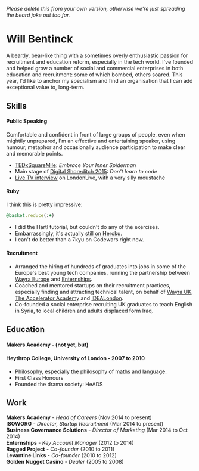 *Please delete this from your own version, otherwise we're just spreading the beard joke out too far.*

# Will Bentinck

A beardy, bear-like thing with a sometimes overly enthusiastic passion for recruitment and education reform, especially in the tech world. I've founded and helped grow a number of social and commercial enterprises in both education and recruitment: some of which bombed, others soared. This year, I'd like to anchor my specialism and find an organisation that I can add exceptional value to, long-term.

## Skills

#### Public Speaking

Comfortable and confident in front of large groups of people, even when mightily unprepared, I'm an effective and entertaining speaker, using humour, metaphor and occasionally audience participation to make clear and memorable points.

- [TEDxSquareMile](https://www.youtube.com/watch?v=j6eOT0nxQJ0): *Embrace Your Inner Spiderman*
- Main stage of [Digital Shoreditch 2015](https://youtu.be/HrvmTTbWi9w): *Don't learn to code*
- [Live TV interview](http://www.londonlive.co.uk/news/helping-kick-start-an-educational-revolution) on LondonLive, with a very silly moustache

#### Ruby

I think this is pretty impressive:
``` ruby
@basket.reduce(:+)
```

- I did the Hartl tutorial, but couldn't do any of the exercises.
- Embarrassingly, it's actually [still on Heroku](http://fierce-bastion-1684.heroku.com/).
- I can't do better than a 7kyu on Codewars right now.

#### Recruitment

- Arranged the hiring of hundreds of graduates into jobs in some of the Europe's best young tech companies, running the partnership between [Wayra Europe](http://wayra.co/) and [Enternships](http://www.enternships.com/).
- Coached and mentored startups on their recruitment practices, especially finding and attracting technical talent, on behalf of [Wayra UK](http://wayra.co/uk/), [The Accelerator Academy](http://acceleratoracademy.com/) and [IDEALondon](http://www.idea-london.co.uk/).
- Co-founded a social enterprise recruiting UK graduates to teach English in Syria, to local children and adults displaced form Iraq.

## Education

#### Makers Academy - (not yet, but)

#### Heythrop College, University of London - 2007 to 2010

- Philosophy, especially the philosophy of maths and language.
- First Class Honours
- Founded the drama society: HeADS

## Work

**Makers Academy** - *Head of Careers* (Nov 2014 to present)  
**ISOWORG** - *Director, Startup Recruitment* (Mar 2014 to present)  
**Business Governance Solutions** - *Director of Marketing* (Mar 2014 to Oct 2014)  
**Enternships** - *Key Account Manager* (2012 to 2014)  
**Ragged Project** - *Co-founder* (2010 to 2011)  
**Levantine Links** - *Co-founder* (2010 to 2012)  
**Golden Nugget Casino** - *Dealer* (2005 to 2008)  
